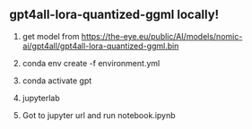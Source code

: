 

## gpt4all-lora-quantized-ggml locally!



1. get model from https://the-eye.eu/public/AI/models/nomic-ai/gpt4all/gpt4all-lora-quantized-ggml.bin

2. conda env create -f environment.yml

3. conda activate gpt

4. jupyterlab

5. Got to jupyter url and run notebook.ipynb